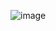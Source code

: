 ![image](https://user-images.githubusercontent.com/91962461/197322036-bcc89edd-9742-47ec-a663-a9e36f36bb9d.png)
